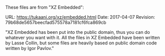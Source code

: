These files are from "XZ Embedded":

URL:      https://tukaani.org/xz/embedded.html
Date:     2017-04-07
Revision: 79b68de5657beecfad575578a7181cf6fca869cb

"XZ Embedded has been put into the public domain, thus you can do whatever you
 want with it. All the files in XZ Embedded have been written by Lasse Collin,
 but some files are heavily based on public domain code written by Igor Pavlov."
